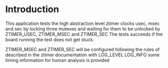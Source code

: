 # Introduction

This application tests the high abstraction level ztimer clocks usec, msec and sec
by locking three mutexes and waiting for them to
be unlocked by ZTIMER_USEC, ZTIMER_MSEC and ZTIMER_SEC
The tests succeeds if the board running the test does not get stuck.

ZTIMER_MSEC and ZTIMER_SEC will be configured following the rules of described
in the ztimer documentation with LOG_LEVEL LOG_INFO some timing information
for human analysis is provided


